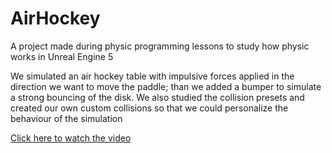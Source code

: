 # AirHockey
A project made during physic programming lessons to study how physic works in Unreal Engine 5

We simulated an air hockey table with impulsive forces applied in the direction we want to move the paddle; than we added a bumper to simulate a strong bouncing of the disk.
We also studied the collision presets and created our own custom collisions so that we could personalize the behaviour of the simulation

[Click here to watch the video](https://youtu.be/lvkRvBwtfWY)
